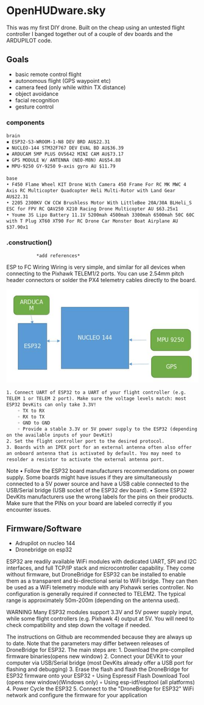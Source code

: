 # OpenHUDware.sky

This was my first DIY drone. Built on the cheap using an untested flight controller I banged together out of a couple of dev boards and the ARDUPILOT code.

## Goals
* basic remote control flight
* autonomous flight (GPS waypoint etc)
* camera feed (only while within TX distance)
* object avoidance
* facial recognition
* gesture control


### components
	brain
    ▪ ESP32-S3-WROOM-1-N8 DEV BRD AU$22.31
    ▪ NUCLEO-144 STM32F767 DEV EVAL BD AU$36.39
    ▪ ARDUCAM 5MP PLUS OV5642 MINI CAM AU$73.17
    ▪ GPS MODULE W/ ANTENNA (NEO-M8N) AU$54.88
    ▪ MPU-9250 GY-9250 9-axis gyro AU $11.79

	base
    • F450 Flame Wheel KIT Drone With Camera 450 Frame For RC MK MWC 4 Axis RC Multicopter Quadcopter Heli Multi-Rotor with Land Gear AU$22.31
    • 2205 2300KV CW CCW Brushless Motor With LittleBee 20A/30A BLHeli_S ESC for FPV RC QAV250 X210 Racing Drone Multicopter AU $63.25x1
    • Youme 3S Lipo Battery 11.1V 5200mah 4500mah 3300mah 6500mah 50C 60C with T Plug XT60 XT90 For RC Drone Car Monster Boat Airplane AU $37.90x1 

### .construction()
               *add references*
ESP to FC Wiring
Wiring is very simple, and similar for all devices when connecting to the Pixhawk TELEM1/2 ports. You can use 2.54mm pitch header connectors or solder the PX4 telemetry cables directly to the board.

![alt text](./images/FC.jpeg "overview")

    1. Connect UART of ESP32 to a UART of your flight controller (e.g. TELEM 1 or TELEM 2 port). Make sure the voltage levels match: most ESP32 DevKits can only take 3.3V!
        ◦ TX to RX
        ◦ RX to TX
        ◦ GND to GND
        ◦ Provide a stable 3.3V or 5V power supply to the ESP32 (depending on the available inputs of your DevKit)
    2. Set the flight controller port to the desired protocol.
    3. Boards with an IPEX port for an external antenna often also offer an onboard antenna that is activated by default. You may need to resolder a resistor to activate the external antenna port.
Note
    • Follow the ESP32 board manufacturers recommendations on power supply. Some boards might have issues if they are simultaneously connected to a 5V power source and have a USB cable connected to the USB/Serial bridge (USB socket of the ESP32 dev board).
    • Some ESP32 DevKits manufacturers use the wrong labels for the pins on their products. Make sure that the PINs on your board are labeled correctly if you encounter issues.

## Firmware/Software
* Adrupilot on nucleo 144
* Dronebridge on esp32

ESP32 are readily available WiFi modules with dedicated UART, SPI and I2C interfaces, and full TCP/IP stack and microcontroller capability. They come without firmware, but DroneBridge for ESP32 can be installed to enable them as a transparent and bi-directional serial to WiFi bridge. They can then be used as a WiFi telemetry module with any Pixhawk series controller. No configuration is generally required if connected to TELEM2. The typical range is approximately 50m-200m (depending on the antenna used).

WARNING
Many ESP32 modules support 3.3V and 5V power supply input, while some flight controllers (e.g. Pixhawk 4) output at 5V. You will need to check compatibility and step down the voltage if needed.

The instructions on Github are recommended because they are always up to date. Note that the parameters may differ between releases of DroneBridge for ESP32.
The main steps are:
    1. Download the pre-compiled firmware binaries(opens new window)
    2. Connect your DEVKit to your computer via USB/Serial bridge (most DevKits already offer a USB port for flashing and debugging)
    3. Erase the flash and flash the DroneBridge for ESP32 firmware onto your ESP32
        ◦ Using Espressif Flash Download Tool (opens new window)(Windows only)
        ◦ Using esp-idf/esptool (all platforms)
    4. Power Cycle the ESP32
    5. Connect to the "DroneBridge for ESP32" WiFi network and configure the firmware for your application
       
